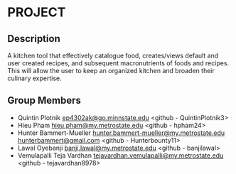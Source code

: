 # PROJECT

## Description

A kitchen tool that effectively catalogue food, creates/views default and user created recipes, and subsequent
macronutrients of foods and recipes. This will allow the user to keep an organized kitchen and broaden their 
culinary expertise.

## Group Members

- Quintin Plotnik <ep4302ak@go.minnstate.edu> <github - QuintinPlotnik3>
- Hieu Pham <hieu.pham@my.metrostate.edu> <github - hpham24>
- Hunter Bammert-Mueller <hunter.bammert-mueller@my.metrostate.edu> <hunterbammert@gmail.com> <github - Hunterbounty11>
- Lawal Oyebanji <banji.lawal@my.metrostate.edu> <github - banjilawal>
- Vemulapalli Teja Vardhan <tejavardhan.vemulapalli@my.metrostate.edu> <github - tejavardhan8978>
